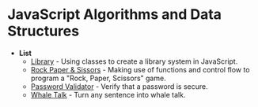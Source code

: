 # JavaScript Algorithms and Data Structures

- **List**
  - [Library](https://github.com/rgarimella0124/JS-Scripts/blob/master/library.js) - Using classes to create a library system in JavaScript.
  - [Rock Paper & Sissors](https://github.com/rgarimella0124/JS-Scripts/blob/master/rockpaper.js) - Making use of functions and control flow to program a "Rock, Paper, Scissors" game.
  - [Password Validator](https://github.com/rgarimella0124/JS-Scripts/blob/master/validator.js) - Verify that a password is secure.
  - [Whale Talk](https://github.com/rgarimella0124/JS-Scripts/blob/master/talk.js) - Turn any sentence into whale talk.